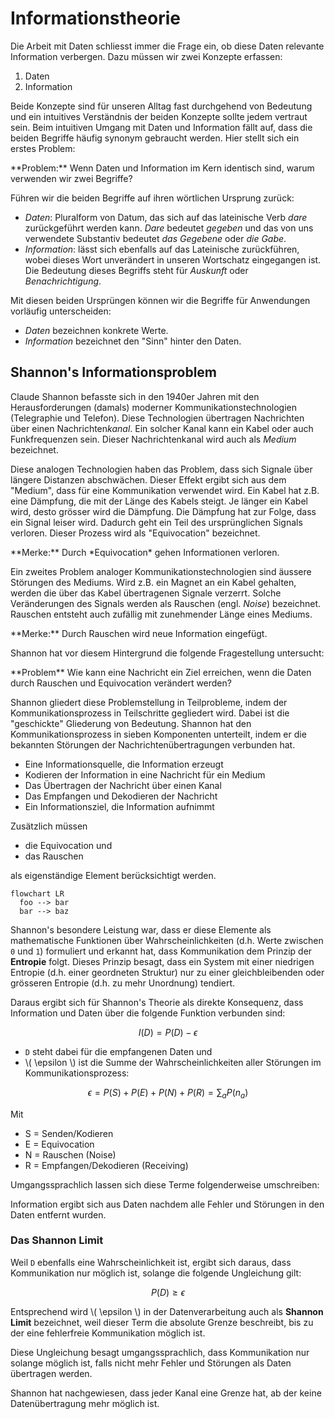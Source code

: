 # Informationstheorie

Die Arbeit mit Daten schliesst immer die Frage ein, ob diese Daten relevante Information verbergen. Dazu müssen wir zwei Konzepte erfassen:  

1. Daten 
2. Information

Beide Konzepte sind für unseren Alltag fast durchgehend von Bedeutung und ein intuitives Verständnis der beiden Konzepte sollte jedem vertraut sein. Beim intuitiven Umgang mit Daten und Information fällt auf, dass die beiden Begriffe häufig synonym gebraucht werden. Hier stellt sich ein erstes Problem: 

<p class="alert alert-secondary" markdown="1">
**Problem:** Wenn Daten und Information im Kern identisch sind, warum verwenden wir zwei Begriffe?
</p>

Führen wir die beiden Begriffe auf ihren wörtlichen Ursprung zurück: 

- *Daten*: Pluralform von Datum, das sich auf das lateinische Verb *dare* zurückgeführt werden kann. *Dare* bedeutet *gegeben* und das von uns verwendete Substantiv bedeutet *das Gegebene* oder *die Gabe*. 
- *Information*: lässt sich ebenfalls auf das Lateinische zurückführen, wobei dieses Wort unverändert in unseren Wortschatz eingegangen ist. Die Bedeutung dieses Begriffs steht für *Auskunft* oder *Benachrichtigung*. 

Mit diesen beiden Ursprüngen können wir die Begriffe für Anwendungen vorläufig unterscheiden:

- *Daten* bezeichnen konkrete Werte.
- *Information* bezeichnet den "Sinn" hinter den Daten. 

## Shannon's Informationsproblem

Claude Shannon befasste sich in den 1940er Jahren mit den Herausforderungen (damals) moderner Kommunikationstechnologien (Telegraphie und Telefon). Diese Technologien übertragen Nachrichten über einen Nachrichten*kanal*. Ein solcher Kanal kann ein Kabel oder auch Funkfrequenzen sein. Dieser Nachrichtenkanal wird auch als *Medium* bezeichnet. 

Diese analogen Technologien haben das Problem, dass sich Signale über längere Distanzen abschwächen. Dieser Effekt ergibt sich aus dem "Medium", dass für eine Kommunikation verwendet wird.  Ein Kabel hat z.B. eine Dämpfung, die mit der Länge des Kabels steigt. Je länger ein Kabel wird, desto grösser wird die Dämpfung. Die Dämpfung hat zur Folge, dass ein Signal leiser wird. Dadurch geht ein Teil des ursprünglichen Signals verloren. Dieser Prozess wird als "Equivocation" bezeichnet.

<p class="alert alert-success" markdown="1">
**Merke:** Durch *Equivocation* gehen Informationen verloren.
</p>

Ein zweites Problem analoger Kommunikationstechnologien sind äussere Störungen des Mediums. Wird z.B. ein Magnet an ein Kabel gehalten, werden die über das Kabel übertragenen Signale verzerrt. Solche Veränderungen des Signals werden als Rauschen (engl. *Noise*) bezeichnet. Rauschen entsteht auch zufällig mit zunehmender Länge eines Mediums. 

<p class="alert alert-success" markdown="1">
**Merke:** Durch Rauschen wird neue Information eingefügt. 
</p>

Shannon hat vor diesem Hintergrund die folgende Fragestellung untersucht:

<p class="alert alert-secondary" markdown="1">
**Problem** Wie kann eine Nachricht ein Ziel erreichen, wenn die Daten durch Rauschen und Equivocation verändert werden? 
</p>

Shannon gliedert diese Problemstellung in Teilprobleme, indem der Kommunikationsprozess in Teilschritte gegliedert wird. Dabei ist die "geschickte" Gliederung von Bedeutung. Shannon hat den Kommunikationsprozess in sieben Komponenten unterteilt, indem er die bekannten Störungen der Nachrichtenübertragungen verbunden hat.

- Eine Informationsquelle, die Information erzeugt
- Kodieren der Information in eine Nachricht für ein Medium
- Das Übertragen der Nachricht über einen Kanal
- Das Empfangen und Dekodieren der Nachricht 
- Ein Informationsziel, die Information aufnimmt

Zusätzlich müssen 

- die Equivocation und 
- das Rauschen 

als eigenständige Element berücksichtigt werden.


```mermaid
flowchart LR
  foo --> bar
  bar --> baz
```

<!-- >
> *Übung:* Geben Sie eine Definition für **Daten** und für **Information**. Falls Sie einen Unterschied zwischen den beiden Konzepten erkennen, beschreiben Sie diesen Unterschied?

> *Übung:* Diskutieren Sie Ihre Definitionen in Kleingruppen und kommen zu einer gemeinsamen Definition auf Grundlage der ersten Übung.  

> *Übung:* Stille Post und Multi-Stille Post über Reihen. Kein Nachfragen!

-->

Shannon's besondere Leistung war, dass er diese Elemente als mathematische Funktionen über Wahrscheinlichkeiten (d.h. Werte zwischen `0` und `1`) formuliert und erkannt hat, dass Kommunikation dem Prinzip der **Entropie** folgt. Dieses Prinzip besagt, dass ein System mit einer niedrigen Entropie (d.h. einer geordneten Struktur) nur zu einer gleichbleibenden oder grösseren Entropie (d.h. zu mehr Unordnung) tendiert. 

Daraus ergibt sich für Shannon's Theorie als direkte Konsequenz, dass Information und Daten über die folgende Funktion verbunden sind: 

$$
I(D) = P(D) - \epsilon
$$

- ``D`` steht dabei für die empfangenen Daten und
- \\( \epsilon \\) ist die Summe der Wahrscheinlichkeiten aller Störungen im Kommunikationsprozess: 

$$
\epsilon = P(S) + P(E) + P(N) + P(R) = \sum_{a} P(n_a)
$$

Mit 
- S = Senden/Kodieren
- E = Equivocation
- N = Rauschen (Noise)
- R = Empfangen/Dekodieren (Receiving)


Umgangssprachlich lassen sich diese Terme folgenderweise umschreiben: 

<p class="alert alert-primary" markdown="1">
Information ergibt sich aus Daten nachdem alle Fehler und Störungen in den Daten entfernt wurden.
</p>


### Das Shannon Limit

Weil `D` ebenfalls eine Wahrscheinlichkeit ist, ergibt sich daraus, dass Kommunikation nur möglich ist, solange die folgende Ungleichung gilt:

$$
P(D) \ge \epsilon
$$

Entsprechend wird \\( \epsilon \\) in der Datenverarbeitung auch als **Shannon Limit** bezeichnet, weil dieser Term die absolute Grenze beschreibt, bis zu der eine fehlerfreie Kommunikation möglich ist. 

<p class="alert alert-success" markdown="1">
Diese Ungleichung besagt umgangssprachlich, dass Kommunikation nur solange möglich ist, falls nicht mehr Fehler und Störungen als Daten übertragen werden. 
</p>

Shannon hat nachgewiesen, dass jeder Kanal eine Grenze hat, ab der keine Datenübertragung mehr möglich ist.
